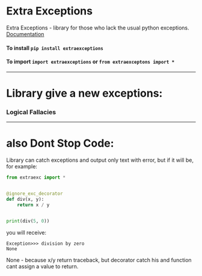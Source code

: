 # Extra Exceptions
Extra Exceptions - library for those who lack the usual python exceptions.  
 [Documentation](https://gitbook)

#### To install `pip install extraexceptions` 

#### To import `import extraexceptions` or `from extraexceptons import *`  

----
# Library give a new exceptions:

### Logical Fallacies

----
# also Dont Stop Code:
Library can catch exceptions and output only text with error, but if it will be, for example:
```python
from extraexc import *


@ignore_exc_decorator
def div(x, y):
    return x / y


print(div(5, 0))
```

you will receive:
```
Exception>>> division by zero
None
```
None - because x/y return traceback, but decorator catch his and function cant assign a value to return.
